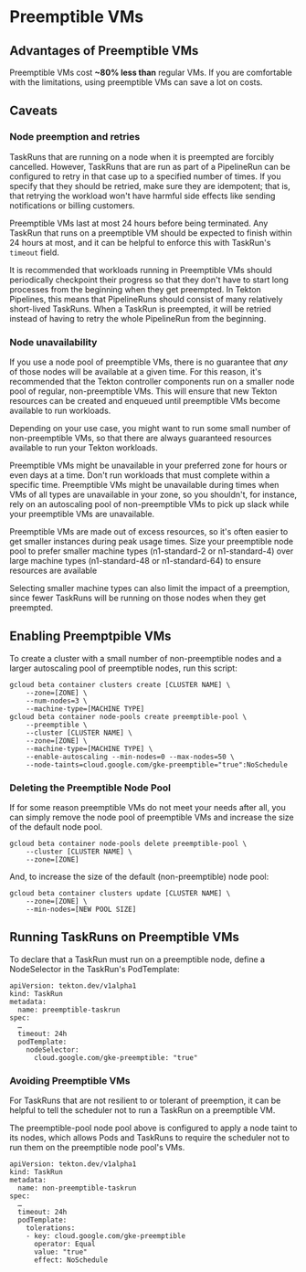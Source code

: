 # Preemptible VMs

## Advantages of Preemptible VMs

Preemptible VMs cost **~80% less than** regular VMs. If you are comfortable with the limitations, using preemptible VMs can save a lot on costs.

## Caveats

### Node preemption and retries

TaskRuns that are running on a node when it is preempted are forcibly cancelled. However, TaskRuns that are run as part of a PipelineRun can be configured to retry in that case up to a specified number of times. If you specify that they should be retried, make sure they are idempotent; that is, that retrying the workload won't have harmful side effects like sending notifications or billing customers.

Preemptible VMs last at most 24 hours before being terminated. Any TaskRun that runs on a preemptible VM should be expected to finish within 24 hours at most, and it can be helpful to enforce this with TaskRun's `timeout` field.

It is recommended that workloads running in Preemptible VMs should periodically checkpoint their progress so that they don't have to start long processes from the beginning when they get preempted. In Tekton Pipelines, this means that PipelineRuns should consist of many relatively short-lived TaskRuns. When a TaskRun is preempted, it will be retried instead of having to retry the whole PipelineRun from the beginning.

### Node unavailability

If you use a node pool of preemptible VMs, there is no guarantee that _any_ of those nodes will be available at a given time. For this reason, it's recommended that the Tekton controller components run on a smaller node pool of regular, non-preemptible VMs. This will ensure that new Tekton resources can be created and enqueued until preemptible VMs become available to run workloads.

Depending on your use case, you might want to run some small number of non-preemptible VMs, so that there are always guaranteed resources available to run your Tekton workloads.

Preemptible VMs might be unavailable in your preferred zone for hours or even days at a time. Don't run workloads that must complete within a specific time. Preemptible VMs might be unavailable during times when VMs of all types are unavailable in your zone, so you shouldn't, for instance, rely on an autoscaling pool of non-preemptible VMs to pick up slack while your preemptible VMs are unavailable.

Preemptible VMs are made out of excess resources, so it's often easier to get smaller instances during peak usage times. Size your preemptible node pool to prefer smaller machine types (n1-standard-2 or n1-standard-4) over large machine types (n1-standard-48 or n1-standard-64) to ensure resources are available

Selecting smaller machine types can also limit the impact of a preemption, since fewer TaskRuns will be running on those nodes when they get preempted.

## Enabling Preemptpible VMs

To create a cluster with a small number of non-preemptible nodes and a larger autoscaling pool of preemptible nodes, run this script:

```
gcloud beta container clusters create [CLUSTER NAME] \
    --zone=[ZONE] \
    --num-nodes=3 \
    --machine-type=[MACHINE TYPE]
gcloud beta container node-pools create preemptible-pool \
    --preemptible \
    --cluster [CLUSTER NAME] \
    --zone=[ZONE] \
    --machine-type=[MACHINE TYPE] \
    --enable-autoscaling --min-nodes=0 --max-nodes=50 \
    --node-taints=cloud.google.com/gke-preemptible="true":NoSchedule
```
    
### Deleting the Preemptible Node Pool

If for some reason preemptible VMs do not meet your needs after all, you can simply remove the node pool of preemptible VMs and increase the size of the default node pool.

```
gcloud beta container node-pools delete preemptible-pool \
    --cluster [CLUSTER NAME] \
    --zone=[ZONE]
```

And, to increase the size of the default (non-preemptible) node pool:

```
gcloud beta container clusters update [CLUSTER NAME] \
    --zone=[ZONE] \
    --min-nodes=[NEW POOL SIZE]
```

## Running TaskRuns on Preemptible VMs

To declare that a TaskRun must run on a preemptible node, define a NodeSelector in the TaskRun's PodTemplate:

```
apiVersion: tekton.dev/v1alpha1
kind: TaskRun
metadata:
  name: preemptible-taskrun
spec:
  …
  timeout: 24h
  podTemplate:
    nodeSelector:
      cloud.google.com/gke-preemptible: "true"
```

### Avoiding Preemptible VMs

For TaskRuns that are not resilient to or tolerant of preemption, it can be helpful to tell the scheduler not to run a TaskRun on a preemptible VM.

The preemptible-pool node pool above is configured to apply a node taint to its nodes, which allows Pods and TaskRuns to require the scheduler not to run them on the preemptible node pool's VMs.

```
apiVersion: tekton.dev/v1alpha1
kind: TaskRun
metadata:
  name: non-preemptible-taskrun
spec:
  …
  timeout: 24h
  podTemplate:
    tolerations:
    - key: cloud.google.com/gke-preemptible
      operator: Equal
      value: "true"
      effect: NoSchedule
```

